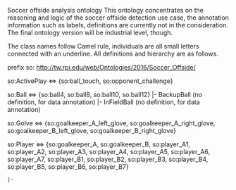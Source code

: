 Soccer offside analysis ontology
This ontology concentrates on the reasoning and logic of the soccer offside detection use case, the annotation information such as labels, definitions are currently not in the consideration. The final ontology version will be industrial level, though. 

The class names follow Camel rule, individuals are all small letters connected with an underline. 
All definitions and hierarchy are as follows. 

prefix so: <http://tw.rpi.edu/web/Ontologies/2016/Soccer_Offside/>

so:ActivePlay <=> {so:ball_touch, so:opponent_challenge}

so:Ball <=> {so:ball4, so:ball8, so:ball10, so:ball12}
	|- BackupBall  (no definition, for data annotation)
	|- InFieldBall (no definition, for data annotation)

so:Golve <=> {so:goalkeeper_A_left_glove, so:goalkeeper_A_right_glove, 
			  so:goalkeeper_B_left_glove, so:goalkeeper_B_right_glove}

so:Player <=> {so:goalkeeper_A, so:goalkeeper_B, so:player_A1, so:player_A2, 
			   so:player_A3, so:player_A4, so:player_A5, so:player_A6, so:player_A7, 
			   so:player_B1, so:player_B2, so:player_B3, so:player_B4, so:player_B5, 
			   so:player_B6, so:player_B7}

	|-